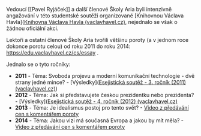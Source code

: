 Vedoucí [[Pavel Ryjáček]] a další členové Školy Aria byli intenzivně angažování v této studentské soutěži organizované [Knihovnou Václava Havla]([Knihovna Václava Havla (vaclavhavel.cz)](https://www.vaclavhavel.cz/), nejednalo se však o žádnou oficiální akci.

Lektoři a ostatní členové Školy Aria tvořili většinu poroty (a v jednom roce dokonce porotu celou) od roku 2011 do roku 2014: https://edu.vaclavhavel.cz/cs/essay . 

Jednalo se o tyto ročníky:
- **2011** - Téma: Svoboda projevu a moderní komunikační technologie - dvě strany jedné mince? - [Výsledky]([Esejistická soutěž - 3. ročník (2011) (vaclavhavel.cz)](https://edu.vaclavhavel.cz/cs/studentsky-esej/60/3-rocnik-2011))
- **2012** - Téma: Jak si představujete českou prezidentku nebo prezidenta? - [Výsledky]([Esejistická soutěž - 4. ročník (2012) (vaclavhavel.cz)](https://edu.vaclavhavel.cz/cs/studentsky-esej/61/4-rocnik-2012)
- **2013** - Téma: Je idealismus postoj pro tento svět? - [Video z předávání cen s komentářem poroty](https://youtu.be/eI82QdHPYB4?si=pBCBC-RWsfaiU6VS)
- **2014** - Téma: Jakou vizi má současná Evropa a jakou by mít měla? - [Video z předávání cen s komentářem poroty](https://youtu.be/AAXTIzjz0sc?si=vJgRTrXDMvV_RMM5)